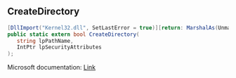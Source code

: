 ## CreateDirectory

```csharp
[DllImport("Kernel32.dll", SetLastError = true)][return: MarshalAs(UnmanagedType.Bool)]
public static extern bool CreateDirectory(
   string lpPathName,
   IntPtr lpSecurityAttributes
);
```

Microsoft documentation: [Link](https://learn.microsoft.com/en-us/windows/win32/api/fileapi/nf-fileapi-createdirectorya)
